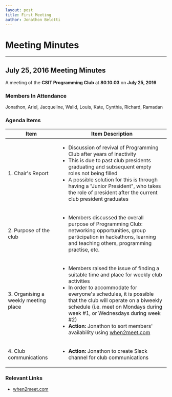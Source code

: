 ```yaml
---
layout: post
title: First Meeting
author: Jonathon Belotti
---
```


# Meeting Minutes
---
## July 25, 2016 Meeting Minutes

A meeting of the **CSIT Programming Club** at **80.10.03** on **July 25, 2016**

### Members In Attendance

Jonathon, Ariel, Jacqueline, Walid, Louis, Kate, Cynthia, Richard, Ramadan

### Agenda Items

| Item | Item Description |
|---|---|
| 1. Chair's Report | <ul><li>Discussion of revival of Programming Club after years of inactivity</li><li>This is due to past club presidents graduating and subsequent empty roles not being filled</li><li>A possible solution for this is through having a "Junior President", who takes the role of president after the current club president graduates</li></ul>|
| 2. Purpose of the club | <ul><li>Members discussed the overall purpose of Programming Club: networking opportunities, group participation in hackathons, learning and teaching others, programming practise, etc.</li></ul> |
| 3. Organising a weekly meeting place | <ul><li>Members raised the issue of finding a suitable time and place for weekly club activities</li><li>In order to accommodate for everyone's schedules, it is possible that the club will operate on a biweekly schedule (i.e. meet on Mondays during week #1, or Wednesdays during week #2) </li> </li><li><strong>Action:</strong> Jonathon to sort members' availability using [when2meet.com](when2meet.com)</li></ul> |
| 4. Club communications | <ul><li><strong>Action:</strong> Jonathon to create Slack channel for club communications</li></ul> |

### Relevant Links

- [when2meet.com](when2meet.com)
